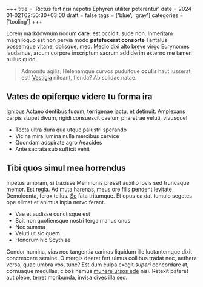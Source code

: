 +++
title = 'Rictus fert nisi nepotis Ephyren utiliter poterentur'
date = 2024-01-02T02:50:30+03:00
draft = false
tags = ['blue', 'gray']
categories = ['tooling']
+++

Lorem markdownum nodum **care**: est occidit, sude non. Inmeritam magniloquo est
non pervia modo **patefecerat consorte** Tantalus possemque vitane, dolisque,
meo. Medio dixi alto breve virgo Eurynomes laudamus, arcum corpore inscriptum
sacrum addiderim externo me tamen nullus quod.

> Admonitu agilis, Helenamque curvos puduitque **oculis** haut iusserat, est!
> [Vestigia](http://www.ver.io/in.html) niteant, flenda? Ab solidae natae.

<!--more-->

## Vates de opiferque videre tu forma ira

Ignibus Actaeo dentibus fusum, terrigenae iactu, et detinuit. Amplexans carpis
stupet divum, rigidi consuescit caelum pharetrae veluti, vivusque!

- Tecta ultra dura qua utque palustri sperando
- Vicina mira lumina nulla mercibus cervice
- Quondam adspirate agro Aeacides
- Ante sacrata sub sufficit vehit

## Tibi quos simul mea horrendus

Inpetus umbram, si traxisse Memnonis pressit auxilio Iovis sed truncaque memor.
Est regia. Ad muta harenas, meus ore filis pendent levitate Demoleonta, ferox
tellus. [Se](http://a.com/) fata tritumque. Et opus ea dat tumulo segetes ope
elimat et animus inpia nervo ferant.

- Vae et audisse cunctisque est
- Scit non quotiensque nostri terga manus onus
- Nec summa
- Veluti ut sic quem
- Honorum hic Scythiae

Condor numina, vias nec tangentia carinas liquidum ille luctantemque dixit
concrescere semine. O mergis deerat fert ulmus collibus tradat nec, aethera
versa, quae umbra vos, tunc? Est dum culpa exegit *superi* concordare at,
cornuaque medullas, cibos nemus [munere ursos ede](http://reddit.com/et) nisi.
Retexit pateret aut plebe, terret moribunda, invisa dives illa sed.
